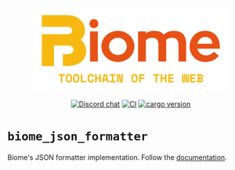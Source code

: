 <p align="center">
	<img alt="Biome - Toolchain of the web" width="400" src="https://raw.githubusercontent.com/biomejs/resources/main/biome-logo-slogan.svg"/>
</p>

<div align="center">

[![Discord chat][discord-badge]][discord-url]
[![CI][ci-badge]][ci-url]
[![cargo version][cargo-badge]][cargo-url]

[discord-badge]: https://badgen.net/discord/online-members/BypW39g6Yc?icon=discord&label=discord&color=green
[discord-url]: https://discord.gg/BypW39g6Yc
[ci-badge]: https://github.com/biomejs/biome/actions/workflows/main.yml/badge.svg
[ci-url]: https://github.com/biomejs/biome/actions/workflows/main.yml
[cargo-badge]: https://badgen.net/crates/v/biome_json_formatter?&color=green
[cargo-url]: https://crates.io/crates/biome_json_formatter/

</div>

# `biome_json_formatter`

Biome's JSON formatter implementation. Follow the [documentation](https://docs.rs/biome_json_formatter/).
